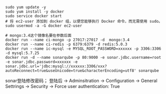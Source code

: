 ```shell
sudo yum update -y
sudo yum install -y docker
sudo service docker start
# 将 ec2-user 添加到 docker 组，以便您能够执行 Docker 命令，而无需使用 sudo。
sudo usermod -a -G docker ec2-user
```

```shell
# mongo:3.4这个镜像名要在参数后面
docker run --name ci-mongo -p 27017:27017 -d  mongo:3.4 
docker run --name ci-redis -p 6379:6379 -d redis:5.0.3
docker run --name ic-mysql -e MYSQL_ROOT_PASSWORD=xxxxxx -p 3306:3306 -d mysql:5.7.25
docker run -d --name sonarqube -p 80:9000 -e sonar.jdbc.username=root -e sonar.jdbc.password=xxxxxx -e sonar.jdbc.url='jdbc:mysql://xxxxxx:3306/xxx?autoReconnect=true&useUnicode=true&characterEncoding=utf8' sonarqube
```
sonar登陆修改密码；
登陆后 -> Adminsitration -> Configuration -> General Settrings -> Security -> Force user authentication: True
